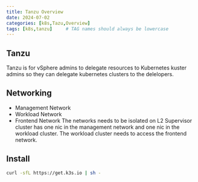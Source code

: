 ```yaml
---
title: Tanzu Overview
date: 2024-07-02
categories: [k8s,Tazu,Overview]
tags: [k8s,tanzu]     # TAG names should always be lowercase
---
```


## Tanzu

Tanzu is for vSphere admins to delegate resources to Kubernetes kuster admins so they can delegate kubernetes clusters to the delelopers.

## Networking

* Management Network
* Workload Network
* Frontend Network
The networks needs to be isolated on L2
Supervisor cluster has one nic in the management network and one nic in the workload cluster.
The workload cluster needs to access the frontend network.

## Install

```bash
curl -sfL https://get.k3s.io | sh -
```
